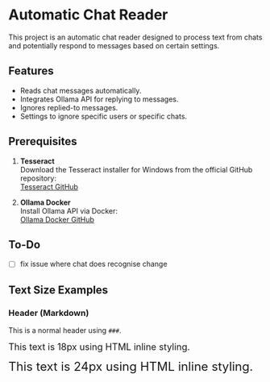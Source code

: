 # Automatic Chat Reader

This project is an automatic chat reader designed to process text from chats and potentially respond to messages based on certain settings.

## Features
- Reads chat messages automatically.
- Integrates Ollama API for replying to messages.
- Ignores replied-to messages.
- Settings to ignore specific users or specific chats.

## Prerequisites
1. **Tesseract**  
   Download the Tesseract installer for Windows from the official GitHub repository:  
   [Tesseract GitHub](https://github.com/UB-Mannheim/tesseract/wiki)
   
2. **Ollama Docker**  
   Install Ollama API via Docker:  
   [Ollama Docker GitHub](https://github.com/valiantlynx/ollama-docker)

## To-Do
- [ ] fix issue where chat does recognise change 

## Text Size Examples

### Header (Markdown)  
This is a normal header using `###`.

<p><span style="font-size:18px">This text is 18px using HTML inline styling.</span></p>

<p><span style="font-size:24px">This text is 24px using HTML inline styling.</span></p>
